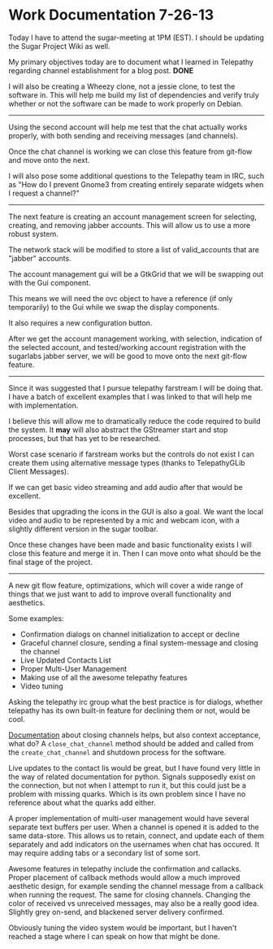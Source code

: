 
# Work Documentation 7-26-13

Today I have to attend the sugar-meeting at 1PM (EST).  I should be updating the Sugar Project Wiki as well.

My primary objectives today are to document what I learned in Telepathy regarding channel establishment for a blog post.  **DONE**

I will also be creating a Wheezy clone, not a jessie clone, to test the software in.  This will help me build my list of dependencies and verify truly whether or not the software can be made to work properly on Debian.

---

Using the second account will help me test that the chat actually works properly, with both sending and receiving messages (and channels).

Once the chat channel is working we can close this feature from git-flow and move onto the next.

I will also pose some additional questions to the Telepathy team in IRC, such as "How do I prevent Gnome3 from creating entirely separate widgets when I request a channel?"

---

The next feature is creating an account management screen for selecting, creating, and removing jabber accounts.  This will allow us to use a more robust system.

The network stack will be modified to store a list of valid_accounts that are "jabber" accounts.

The account management gui will be a GtkGrid that we will be swapping out with the Gui component.

This means we will need the ovc object to have a reference (if only temporarily) to the Gui while we swap the display components.

It also requires a new configuration button.

After we get the account management working, with selection, indication of the selected account, and tested/working account registration with the sugarlabs jabber server, we will be good to move onto the next git-flow feature.

---

Since it was suggested that I pursue telepathy farstream I will be doing that.  I have a batch of excellent examples that I was linked to that will help me with implementation.

I believe this will allow me to dramatically reduce the code required to build the system.  It **may** will also abstract the GStreamer start and stop processes, but that has yet to be researched.

Worst case scenario if farstream works but the controls do not exist I can create them using alternative message types (thanks to TelepathyGLib Client Messages).

If we can get basic video streaming and add audio after that would be excellent.

Besides that upgrading the icons in the GUI is also a goal.  We want the local video and audio to be represented by a mic and webcam icon, with a slightly different version in the sugar toolbar.

Once these changes have been made and basic functionality exists I will close this feature and merge it in.  Then I can move onto what should be the final stage of the project.

---

A new git flow feature, optimizations, which will cover a wide range of things that we just want to add to improve overall functionality and aesthetics.

Some examples:

- Confirmation dialogs on channel initialization to accept or decline
- Graceful channel closure, sending a final system-message and closing the channel
- Live Updated Contacts List
- Proper Multi-User Management
- Making use of all the awesome telepathy features
- Video tuning

Asking the telepathy irc group what the best practice is for dialogs, whether telepathy has its own built-in feature for declining them or not, would be cool.

[Documentation](http://telepathy.freedesktop.org/doc/telepathy-glib/telepathy-glib-channel.html#tp-cli-channel-call-close) about closing channels helps, but also context acceptance, what do?  A `close_chat_channel` method should be added and called from the `create_chat_channel` and shutdown process for the software.

Live updates to the contact lis would be great, but I have found very little in the way of related documentation for python.  Signals supposedly exist on the connection, but not when I attempt to run it, but this could just be a problem with missing quarks.  Which is its own problem since I have no reference about what the quarks add either.

A proper implementation of multi-user management would have several separate text buffers per user.  When a channel is opened it is added to the same data-store.  This allows us to retain, connect, and update each of them separately and add indicators on the usernames when chat has occured.  It may require adding tabs or a secondary list of some sort.

Awesome features in telepathy include the confirmation and callacks.  Proper placement of callback methods would allow a much improved aesthetic design, for example sending the channel message from a callback when running the request.  The same for closing channels.  Changing the color of received vs unreceived messages, may also be a really good idea.  Slightly grey on-send, and blackened server delivery confirmed.

Obviously tuning the video system would be important, but I haven't reached a stage where I can speak on how that might be done.
